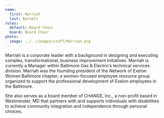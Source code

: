 ```yaml
---
name:
  first: Marriah
  last: Barnett
roles:
  default: Board Chair
  board: Board Chair
photo:
  image: ../../images/staff/Marriah.png
---
```


Marriah is a corporate leader with a background in designing and executing complex, transformational, business improvement initiatives. Marriah is currently a Manager within Baltimore Gas & Electric’s technical services division. Marriah was the founding president of the Network of Exelon Women Baltimore chapter; a women-focused employee resource group organized to support the professional development of Exelon employees in the Baltimore.

She also serves as a board member of CHANGE, Inc., a non-profit based in Westminster, MD that partners with and supports individuals with disabilities to achieve community integration and independence through personal choices.
